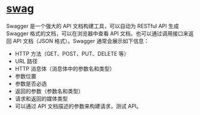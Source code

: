# [swag](https://github.com/swaggo/swag)

Swagger 是一个强大的 API 文档构建工具，可以自动为 RESTful API 生成 Swagger 格式的文档，可以在浏览器中查看 API 文档，也可以通过调用接口来返回 API 文档（JSON 格式）。Swagger 通常会展示如下信息：

- HTTP 方法（GET、POST、PUT、DELETE 等）
- URL 路径
- HTTP 消息体（消息体中的参数名和类型）
- 参数位置
- 参数是否必选
- 返回的参数（参数名和类型）
- 请求和返回的媒体类型
- 可以通过 API 文档描述的参数来构建请求，测试 API。
